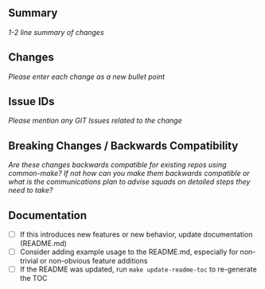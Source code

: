 ## Summary
_1-2 line summary of changes_

## Changes
_Please enter each change as a new bullet point_

## Issue IDs
_Please mention any GIT Issues related to the change_

## Breaking Changes / Backwards Compatibility
_Are these changes backwards compatible for existing repos using common-make?_
_If not how can you make them backwards compatible or what is the communications plan to advise squads on detailed steps they need to take?_

## Documentation

- [ ] If this introduces new features or new behavior, update documentation (README.md)
- [ ] Consider adding example usage to the README.md, especially for non-trivial or non-obvious feature additions
- [ ] If the README was updated, run `make update-readme-toc` to re-generate the TOC
